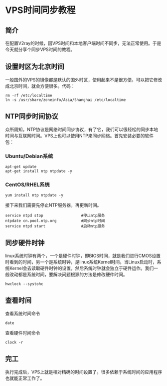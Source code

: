 #  VPS时间同步教程

## 简介

在配置V2ray的时候，因VPS时间和本地客户端时间不同步，无法正常使用。于是今天就分享个同步VPS时间的教程。

## 设置时区为北京时间

一般国外的VPS的镜像都是默认的国外时区，使用起来不是很方便。可以把它修改成北京时间，就会方便很多。代码：

```shell
rm -rf /etc/localtime
ln -s /usr/share/zoneinfo/Asia/Shanghai /etc/localtime
```

## NTP同步时间协议

众所周知，NTP协议是网络时间同步协议，有了它，我们可以很轻松的同步本地时间与互联网时间。VPS上也可以使用NTP来同步网络。首先安装必要的软件包：

### Ubuntu/Debian系统

```shell
apt-get update
apt-get install ntp ntpdate -y
```

### CentOS/RHEL系统

```shell
yum install ntp ntpdate -y
```

接下来我们需要先停止NTP服务器，再更新时间。

```shell
service ntpd stop                 #停止ntp服务
ntpdate cn.pool.ntp.org           #同步ntp时间
service ntpd start                #启动ntp服务
```

## 同步硬件时钟

linux系统时钟有两个，一个是硬件时钟，即BIOS时间，就是我们进行CMOS设置时看到的时间，另一个是系统时钟，是linux系统Kernel时间。当Linux启动时，系统Kernel会去读取硬件时钟的设置，然后系统时钟就会独立于硬件运作。我们一般改动都是系统时间，要解决问题根源的方法是修改硬件时间。

```shell
hwclock --systohc
```

## 查看时间

查看系统时间命令

```shell
date
```


查看硬件时间命令

```shell
clock -r
```

## 完工

执行完成后，VPS上就是相对精确的时间设置了。很多依赖于系统时间的应用程序也就能正常工作了。